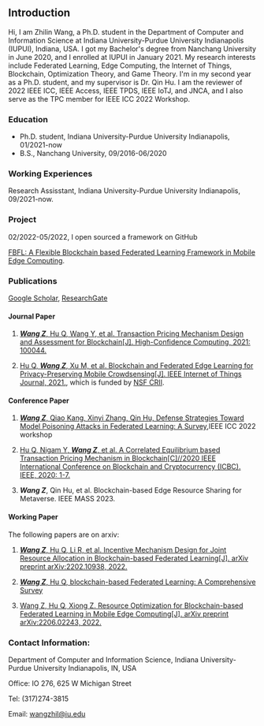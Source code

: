 ## Introduction

Hi, I am Zhilin Wang, a Ph.D. student in the Department of Computer and Information Science at Indiana University-Purdue University Indianapolis (IUPUI), Indiana, USA. I got my Bachelor's degree from Nanchang University in June 2020, and I enrolled at IUPUI in January 2021. My research interests include Federated Learning, Edge Computing, the Internet of Things, Blockchain, Optimization Theory, and Game Theory. I'm in my second year as a Ph.D. student, and my supervisor is Dr. Qin Hu. I am the reviewer of 2022 IEEE ICC, IEEE Access, IEEE TPDS, IEEE IoTJ, and JNCA,  and I also serve as the TPC member for IEEE ICC 2022 Workshop.

### Education

- Ph.D. student, Indiana University-Purdue University Indianapolis, 01/2021-now
- B.S., Nanchang University, 09/2016-06/2020

### Working Experiences

Research Assisstant, Indiana University-Purdue University Indianapolis, 09/2021-now.

### Project

02/2022-05/2022, I open sourced a framework on GitHub

[FBFL: A Flexible Blockchain based Federated Learning Framework in Mobile Edge Computing](https://github.com/wzljerry/FBFL-A-Flexible-Blockchain-based-Federated-Learning-Framework-in-Mobile-Edge-Computing).

### Publications
[Google Scholar](https://scholar.google.com.hk/citations?user=-bmvpIcAAAAJ&hl=zh-CN&oi=sra), [ResearchGate](https://www.researchgate.net/profile/Zhilin-Wang-11)

#### Journal Paper

1. [***Wang Z***, Hu Q, Wang Y, et al. Transaction Pricing Mechanism Design and Assessment for Blockchain[J]. High-Confidence Computing, 2021: 100044.](https://www.sciencedirect.com/science/article/pii/S2667295221000349)

2. [Hu Q, ***Wang Z***, Xu M, et al. Blockchain and Federated Edge Learning for Privacy-Preserving Mobile Crowdsensing[J]. IEEE Internet of Things Journal, 2021.](https://arxiv.org/abs/2110.08671), which is funded by [NSF CRII](https://nsf.gov/awardsearch/showAward?AWD_ID=2105004&HistoricalAwards=false).


#### Conference Paper

1. [***Wang Z***, Qiao Kang, Xinyi Zhang, Qin Hu, Defense Strategies Toward Model Poisoning Attacks in Federated Learning: A Survey](https://arxiv.org/abs/2202.06414),IEEE ICC 2022 workshop

2. [Hu Q, Nigam Y, ***Wang Z***, et al. A Correlated Equilibrium based Transaction Pricing Mechanism in Blockchain[C]//2020 IEEE International Conference on Blockchain and Cryptocurrency (ICBC). IEEE, 2020: 1-7.](https://ieeexplore.ieee.org/abstract/document/9169475)

3. ***Wang Z***, Qin Hu, et al. Blockchain-based  Edge Resource Sharing for Metaverse. IEEE MASS 2023.



#### Working Paper

The following papers are on arxiv:

1. [***Wang Z***, Hu Q, Li R, et al. Incentive Mechanism Design for Joint Resource Allocation in Blockchain-based Federated Learning[J]. arXiv preprint arXiv:2202.10938, 2022.](https://arxiv.org/abs/2202.10938)

2. [***Wang Z***, Hu Q, blockchain-based Federated Learning: A Comprehensive Survey](https://arxiv.org/abs/2110.02182)

3. [Wang Z, Hu Q, Xiong Z. Resource Optimization for Blockchain-based Federated Learning in Mobile Edge Computing[J]. arXiv preprint arXiv:2206.02243, 2022.](https://arxiv.org/abs/2206.02243)
### Contact Information:

Department of Computer and Information Science, Indiana University-Purdue University Indianapolis, IN, USA

Office: IO 276, 625 W Michigan Street

Tel: (317)274-3815

Email: wangzhil@iu.edu
